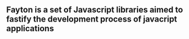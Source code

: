 ## Fayton is a set of Javascript libraries aimed to fastify the development process of javacript applications

